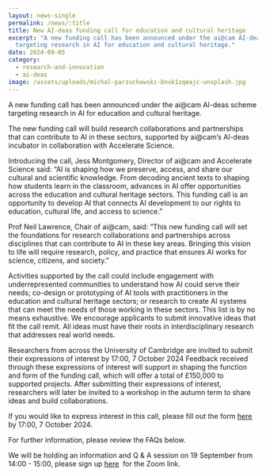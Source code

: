 ```yaml
---
layout: news-single
permalink: /news/:title
title: New AI-deas funding call for education and cultural heritage
excerpt: "A new funding call has been announced under the ai@cam AI-deas scheme
  targeting research in AI for education and cultural heritage."
date: 2024-09-05
category:
  - research-and-innovation
  - ai-deas
image: /assets/uploads/michal-parzuchowski-bnvk1zqeajc-unsplash.jpg
---
```



A new funding call has been announced under the ai@cam AI-deas scheme targeting research in AI for education and cultural heritage.

The new funding call will build research collaborations and partnerships that can contribute to AI in these sectors, supported by ai@cam’s AI-deas incubator in collaboration with Accelerate Science.

Introducing the call, Jess Montgomery, Director of ai@cam and Accelerate Science said: “AI is shaping how we preserve, access, and share our cultural and scientific knowledge. From decoding ancient texts to shaping how students learn in the classroom, advances in AI offer opportunities across the education and cultural heritage sectors. This funding call is an opportunity to develop AI that connects AI development to our rights to education, cultural life, and access to science.”

Prof Neil Lawrence, Chair of ai@cam, said: “This new funding call will set the foundations for research collaborations and partnerships across disciplines that can contribute to AI in these key areas. Bringing this vision to life will require research, policy, and practice that ensures AI works for science, citizens, and society.”

Activities supported by the call could include engagement with underrepresented communities to understand how AI could serve their needs; co-design or prototyping of AI tools with practitioners in the education and cultural heritage sectors; or research to create AI systems that can meet the needs of those working in these sectors. This list is by no means exhaustive. We encourage applicants to submit innovative ideas that fit the call remit. All ideas must have their roots in interdisciplinary research that addresses real world needs.

Researchers from across the University of Cambridge are invited to submit their expressions of interest by 17:00, 7 October 2024 Feedback received through these expressions of interest will support in shaping the function and form of the funding call, which will offer a total of £150,000 to supported projects. After submitting their expressions of interest, researchers will later be invited to a workshop in the autumn term to share ideas and build collaborations. 

If you would like to express interest in this call, please fill out the form [here](https://docs.google.com/forms/d/e/1FAIpQLScuuHi0SR6Mfwmzf2BGexUKwfF9txcL10qUmR2DLdlw-P0g7Q/viewform?usp=sf_link) by 17:00, 7 October 2024. 

For further information, please review the FAQs below.

We will be holding an information and Q & A session on 19 September from 14:00 - 15:00, please sign up [here](https://cam-ac-uk.zoom.us/meeting/register/tZIpd-msrDovHdQZhJ3nS0O69N-m18PGBKLZ)  for the Zoom link.
